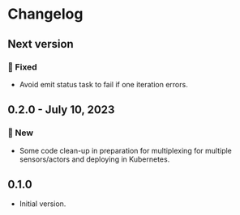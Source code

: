 # Changelog

## Next version

### 🔧 Fixed

* Avoid emit status task to fail if one iteration errors.


## 0.2.0 - July 10, 2023

### 🚀 New

* Some code clean-up in preparation for multiplexing for multiple sensors/actors and deploying in Kubernetes.


## 0.1.0

* Initial version.
